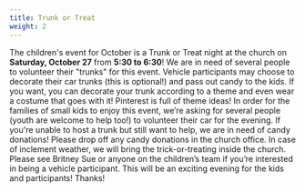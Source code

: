 ```yaml
---
title: Trunk or Treat
weight: 2
---
```


The children's event for October is a Trunk or Treat night at the church on **Saturday, October 27** from **5:30 to 6:30**!  We are in need of several people to volunteer their "trunks" for this event.  Vehicle participants may choose to decorate their car trunks (this is optional!) and pass out candy to the kids.  If you want, you can decorate your trunk according to a theme and even wear a costume that goes with it!  Pinterest is full of theme ideas!  In order for the families of small kids to enjoy this event, we’re asking for several people (youth are welcome to help too!) to volunteer their car for the evening.  If you're unable to host a trunk but still want to help, we are in need of candy donations!  Please drop off any candy donations in the church office.  In case of inclement weather, we will bring the trick-or-treating inside the church.  Please see Britney Sue or anyone on the children’s team if you’re interested in being a vehicle participant.  This will be an exciting evening for the kids and participants!  Thanks!